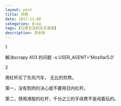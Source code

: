 ```yaml
---
layout: post
title: 煎熬
date: 2017-12-08
categories: blog
tags: [记录生活的点点滴滴]
description: 流水账
---
```


1 

解决scrapy 403 的问题 -s USER_AGENT='Mozilla/5.0'

2

用杠杆买了东风汽车， 无比的煎熬。

第一，没有割肉的决心就不要用日内杠杆。

第二，慎用港股的杠杆，千分之三的手续费不是闹着玩的。
